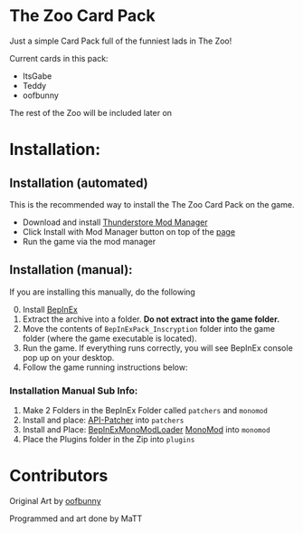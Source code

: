 
# The Zoo Card Pack

Just a simple Card Pack full of the funniest lads in The Zoo!

Current cards in this pack:
- ItsGabe
- Teddy
- oofbunny

The rest of the Zoo will be included later on

# Installation: 

## Installation (automated)
This is the recommended way to install the The Zoo Card Pack on the game.

- Download and install [Thunderstore Mod Manager](https://www.overwolf.com/app/Thunderstore-Thunderstore_Mod_Manager)
- Click Install with Mod Manager button on top of the [page](https://inscryption.thunderstore.io/package/API_dev/API/)
- Run the game via the mod manager

## Installation (manual):

If you are installing this manually, do the following

0. Install [BepInEx](https://thunderstore.io/package/download/BepInEx/BepInExPack_Inscryption/5.4.1902/)
1. Extract the archive into a folder. **Do not extract into the game folder.**
2. Move the contents of `BepInExPack_Inscryption` folder into the game folder (where the game executable is located).
3. Run the game. If everything runs correctly, you will see BepInEx console pop up on your desktop.
4. Follow the game running instructions below:

### Installation Manual Sub Info:

1. Make 2 Folders in the BepInEx Folder called `patchers` and `monomod`
2. Install and place: [API-Patcher](https://cdn.discordapp.com/attachments/904819911010947092/1041376866164015144/Assembly-CSharp.APIPatcher.mm.dll) into `patchers`
3. Install and Place: [BepInExMonoModLoader](https://cdn.discordapp.com/attachments/904819911010947092/1041377048188440626/BepInEx.MonoMod.Loader.dll) [MonoMod](https://cdn.discordapp.com/attachments/904819911010947092/1041377048448471110/MonoMod.dll) into `monomod`
4. Place the Plugins folder in the Zip into `plugins`

# Contributors

Original Art by [oofbunny](https://linktr.ee/oofbunny?utm_source=linktree_profile_share&ltsid=0db73c74-99ae-4771-8c98-6fa0e8d9033e)

Programmed and art done by MaTT